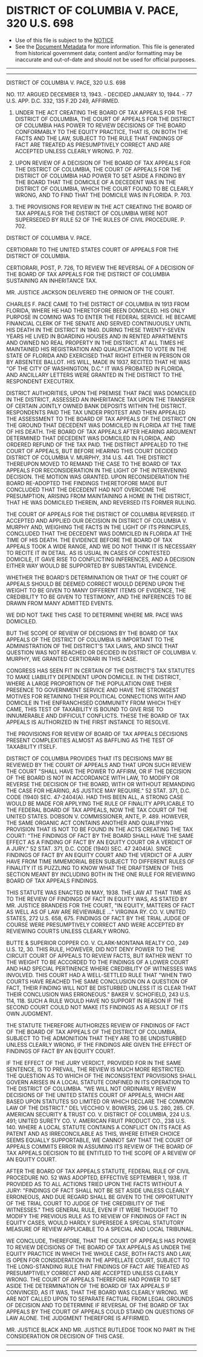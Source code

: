 ---
---

# DISTRICT OF COLUMBIA V. PACE, 320 U.S. 698

* Use of this file is subject to the [NOTICE](https://github.com/publicdocs/notice/blob/master/NOTICE)
* See the [Document Metadata](../../../) for more information.
  This file is generated from historical government data; content and/or formatting may be inaccurate and out-of-date and should not be used for official purposes.

----------
----------

DISTRICT OF COLUMBIA V. PACE, 320 U.S. 698

NO. 117.  ARGUED DECEMBER 13, 1943.  - DECIDED JANUARY 10, 1944.  - 77 U.S. APP. D.C. 332, 135 F.2D 249, AFFIRMED.

1.  UNDER THE ACT CREATING THE BOARD OF TAX APPEALS FOR THE DISTRICT OF COLUMBIA, THE COURT OF APPEALS FOR THE DISTRICT OF COLUMBIA HAS POWER TO REVIEW DECISIONS OF THE BOARD CONFORMABLY TO THE EQUITY PRACTICE, THAT IS, ON BOTH THE FACTS AND THE LAW, SUBJECT TO THE RULE THAT FINDINGS OF FACT ARE TREATED AS PRESUMPTIVELY CORRECT AND ARE ACCEPTED UNLESS CLEARLY WRONG.  P. 702.

2.  UPON REVIEW OF A DECISION OF THE BOARD OF TAX APPEALS FOR THE DISTRICT OF COLUMBIA, THE COURT OF APPEALS FOR THE DISTRICT OF COLUMBIA HAD POWER TO SET ASIDE A FINDING BY THE BOARD THAT THE DOMICILE OF A DECEDENT WAS IN THE DISTRICT OF COLUMBIA, WHICH THE COURT FOUND TO BE CLEARLY WRONG, AND TO FIND THAT THE DOMICILE WAS IN FLORIDA.  P. 703.

3.  THE PROVISIONS FOR REVIEW IN THE ACT CREATING THE BOARD OF TAX APPEALS FOR THE DISTRICT OF COLUMBIA WERE NOT SUPERSEDED BY RULE 52 OF THE RULES OF CIVIL PROCEDURE.  P. 702.

DISTRICT OF COLUMBIA V. PACE.

CERTIORARI TO THE UNITED STATES COURT OF APPEALS FOR THE DISTRICT OF COLUMBIA.

CERTIORARI, POST, P. 726, TO REVIEW THE REVERSAL OF A DECISION OF THE BOARD OF TAX APPEALS FOR THE DISTRICT OF COLUMBIA SUSTAINING AN INHERITANCE TAX.

MR. JUSTICE JACKSON DELIVERED THE OPINION OF THE COURT.

CHARLES F. PACE CAME TO THE DISTRICT OF COLUMBIA IN 1913 FROM FLORIDA, WHERE HE HAD THERETOFORE BEEN DOMICILED.  HIS ONLY PURPOSE IN COMING WAS TO ENTER THE FEDERAL SERVICE.  HE BECAME FINANCIAL CLERK OF THE SENATE AND SERVED CONTINUOUSLY UNTIL HIS DEATH IN THE DISTRICT IN 1940.  DURING THESE TWENTY-SEVEN YEARS HE LIVED IN BOARDING HOUSES AND IN RENTED APARTMENTS AND OWNED NO REAL PROPERTY IN THE DISTRICT.  AT ALL TIMES HE MAINTAINED HIS REGISTRATION AND QUALIFICATION TO VOTE IN THE STATE OF FLORIDA AND EXERCISED THAT RIGHT EITHER IN PERSON OR BY ABSENTEE BALLOT.  HIS WILL, MADE IN 1937, RECITED THAT HE WAS "OF THE CITY OF WASHINGTON, D.C."  IT WAS PROBATED IN FLORIDA, AND ANCILLARY LETTERS WERE GRANTED IN THE DISTRICT TO THE RESPONDENT EXECUTRIX.

DISTRICT AUTHORITIES, UPON THE PREMISE THAT PACE WAS DOMICILED IN THE DISTRICT, ASSESSED AN INHERITANCE TAX UPON THE TRANSFER OF CERTAIN JOINTLY OWNED BANK DEPOSITS WITHIN THE DISTRICT.  RESPONDENTS PAID THE TAX UNDER PROTEST AND THEN APPEALED THE ASSESSMENT TO THE BOARD OF TAX APPEALS OF THE DISTRICT ON THE GROUND THAT DECEDENT WAS DOMICILED IN FLORIDA AT THE TIME OF HIS DEATH.  THE BOARD OF TAX APPEALS AFTER HEARING ARGUMENT DETERMINED THAT DECEDENT WAS DOMICILED IN FLORIDA, AND ORDERED REFUND OF THE TAX PAID.  THE DISTRICT APPEALED TO THE COURT OF APPEALS, BUT BEFORE HEARING THIS COURT DECIDED DISTRICT OF COLUMBIA V. MURPHY, 314 U.S. 441.  THE DISTRICT THEREUPON MOVED TO REMAND THE CASE TO THE BOARD OF TAX APPEALS FOR RECONSIDERATION IN THE LIGHT OF THE INTERVENING DECISION.  THE MOTION WAS GRANTED.  UPON RECONSIDERATION THE BOARD RE-ADOPTED THE FINDINGS THERETOFORE MADE BUT CONCLUDED THAT THE DECEDENT HAD NOT OVERCOME THE PRESUMPTION, ARISING FROM MAINTAINING A HOME IN THE DISTRICT, THAT HE WAS DOMICILED THEREIN, AND REVERSED ITS FORMER RULING.

THE COURT OF APPEALS FOR THE DISTRICT OF COLUMBIA REVERSED.  IT ACCEPTED AND APPLIED OUR DECISION IN DISTRICT OF COLUMBIA V. MURPHY AND, WEIGHING THE FACTS IN THE LIGHT OF ITS PRINCIPLES, CONCLUDED THAT THE DECEDENT WAS DOMICILED IN FLORIDA AT THE TIME OF HIS DEATH.  THE EVIDENCE BEFORE THE BOARD OF TAX APPEALS TOOK A WIDE RANGE, AND WE DO NOT THINK IT IS NECESSARY TO RECITE IT IN DETAIL.  AS IS USUAL IN CASES OF CONTESTED DOMICILE, IT GAVE RISE TO CONFLICTING INFERENCES, AND A DECISION EITHER WAY WOULD BE SUPPORTED BY SUBSTANTIAL EVIDENCE.

WHETHER THE BOARD'S DETERMINATION OR THAT OF THE COURT OF APPEALS SHOULD BE DEEMED CORRECT WOULD DEPEND UPON THE WEIGHT TO BE GIVEN TO MANY DIFFERENT ITEMS OF EVIDENCE, THE CREDIBILITY TO BE GIVEN TO TESTIMONY, AND THE INFERENCES TO BE DRAWN FROM MANY ADMITTED EVENTS.

WE DID NOT TAKE THIS CASE TO DETERMINE WHERE MR. PACE WAS DOMICILED.

BUT THE SCOPE OF REVIEW OF DECISIONS BY THE BOARD OF TAX APPEALS OF THE DISTRICT OF COLUMBIA IS IMPORTANT TO THE ADMINISTRATION OF THE DISTRICT'S TAX LAWS, AND SINCE THAT QUESTION WAS NOT REACHED OR DECIDED IN DISTRICT OF COLUMBIA V. MURPHY, WE GRANTED CERTIORARI IN THIS CASE.

CONGRESS HAS SEEN FIT IN CERTAIN OF THE DISTRICT'S TAX STATUTES TO MAKE LIABILITY DEPENDENT UPON DOMICILE.  IN THE DISTRICT, WHERE A LARGE PROPORTION OF THE POPULATION OWE THEIR PRESENCE TO GOVERNMENT SERVICE AND HAVE THE STRONGEST MOTIVES FOR RETAINING THEIR POLITICAL CONNECTIONS WITH AND DOMICILE IN THE ENFRANCHISED COMMUNITY FROM WHICH THEY CAME, THIS TEST OF TAXABILITY IS BOUND TO GIVE RISE TO INNUMERABLE AND DIFFICULT CONFLICTS.  THESE THE BOARD OF TAX APPEALS IS AUTHORIZED IN THE FIRST INSTANCE TO RESOLVE.

THE PROVISIONS FOR REVIEW OF BOARD OF TAX APPEALS DECISIONS PRESENT COMPLEXITIES ALMOST AS BAFFLING AS THE TEST OF TAXABILITY ITSELF.

DISTRICT OF COLUMBIA PROVIDES THAT ITS DECISIONS MAY BE REVIEWED BY THE COURT OF APPEALS AND THAT UPON SUCH REVIEW THE COURT "SHALL HAVE THE POWER TO AFFIRM, OR IF THE DECISION OF THE BOARD IS NOT IN ACCORDANCE WITH LAW, TO MODIFY OR REVERSE THE DECISION OF THE BOARD, WITH OR WITHOUT REMANDING THE CASE FOR HEARING, AS JUSTICE MAY REQUIRE."  52 STAT. 371, D.C. CODE (1940) SEC. 47-2404(A).  HAD THIS BEEN ALL, A STRONG CASE WOULD BE MADE FOR APPLYING THE RULE OF FINALITY APPLICABLE TO THE FEDERAL BOARD OF TAX APPEALS, NOW THE TAX COURT OF THE UNITED STATES.  DOBSON V. COMMISSIONER, ANTE, P. 489.  HOWEVER, THE SAME ORGANIC ACT CONTAINS ANOTHER AND QUALIFYING PROVISION THAT IS NOT TO BE FOUND IN THE ACTS CREATING THE TAX COURT:  "THE FINDINGS OF FACT BY THE BOARD SHALL HAVE THE SAME EFFECT AS A FINDING OF FACT BY AN EQUITY COURT OR A VERDICT OF A JURY."  52 STAT. 371, D.C. CODE (1940) SEC. 47 2404(A).  SINCE FINDINGS OF FACT BY AN EQUITY COURT AND THE VERDICT OF A JURY HAVE FROM TIME IMMEMORIAL BEEN SUBJECT TO DIFFERENT RULES OF FINALITY IT IS PUZZLING TO KNOW WHAT THE DRAFTSMEN OF THIS SECTION MEANT BY INCLUDING BOTH IN THE ONE RULE FOR REVIEWING BOARD OF TAX APPEALS FINDINGS.

THIS STATUTE WAS ENACTED IN MAY, 1938.  THE LAW AT THAT TIME AS TO THE REVIEW OF FINDINGS OF FACT IN EQUITY WAS, AS STATED BY MR. JUSTICE BRANDEIS FOR THE COURT, "IN EQUITY, MATTERS OF FACT AS WELL AS OF LAW ARE REVIEWABLE  ..."  VIRGINIA RY. CO. V. UNITED STATES, 272 U.S. 658, 675.  FINDINGS OF FACT BY THE TRIAL JUDGE OF COURSE WERE PRESUMPTIVELY CORRECT AND WERE ACCEPTED BY REVIEWING COURTS UNLESS CLEARLY WRONG.

BUTTE & SUPERIOR COPPER CO. V. CLARK-MONTANA REALTY CO., 249 U.S. 12, 30.  THIS RULE, HOWEVER, DID NOT DENY POWER TO THE CIRCUIT COURT OF APPEALS TO REVIEW FACTS, BUT RATHER WENT TO THE WEIGHT TO BE ACCORDED TO THE FINDINGS OF A LOWER COURT AND HAD SPECIAL PERTINENCE WHERE CREDIBILITY OF WITNESSES WAS INVOLVED.  THIS COURT HAD A WELL-SETTLED RULE THAT "WHEN TWO COURTS HAVE REACHED THE SAME CONCLUSION ON A QUESTION OF FACT, THEIR FINDING WILL NOT BE DISTURBED UNLESS IT IS CLEAR THAT THEIR CONCLUSION WAS ERRONEOUS."  BAKER V. SCHOFIELD, 243 U.S. 114, 118.  SUCH A RULE WOULD HAVE NO SUPPORT IN REASON IF THE SECOND COURT COULD NOT MAKE ITS FINDINGS AS A RESULT OF ITS OWN JUDGMENT.

THE STATUTE THEREFORE AUTHORIZES REVIEW OF FINDINGS OF FACT OF THE BOARD OF TAX APPEALS OF THE DISTRICT OF COLUMBIA, SUBJECT TO THE ADMONITION THAT THEY ARE TO BE UNDISTURBED UNLESS CLEARLY WRONG, IF THE FINDINGS ARE GIVEN THE EFFECT OF FINDINGS OF FACT BY AN EQUITY COURT.

IF THE EFFECT OF THE JURY VERDICT, PROVIDED FOR IN THE SAME SENTENCE, IS TO PREVAIL, THE REVIEW IS MUCH MORE RESTRICTED.  THE QUESTION AS TO WHICH OF THE INCONSISTENT PROVISIONS SHALL GOVERN ARISES IN A LOCAL STATUTE CONFINED IN ITS OPERATION TO THE DISTRICT OF COLUMBIA.  "WE WILL NOT ORDINARILY REVIEW DECISIONS OF THE UNITED STATES COURT OF APPEALS, WHICH ARE BASED UPON STATUTES SO LIMITED OR WHICH DECLARE THE COMMON LAW OF THE DISTRICT."  DEL VECCHIO V. BOWERS, 296 U.S. 280, 285.  CF. AMERICAN SECURITY & TRUST CO. V. DISTRICT OF COLUMBIA, 224 U.S. 491; UNITED SURETY CO. V. AMERICAN FRUIT PRODUCT CO., 238 U.S. 140.  WHERE A LOCAL STATUTE CONTAINS A CONFLICT ON ITS FACE AS PATENT AND AS IRRECONCILABLE AS THIS, WHERE EITHER CHOICE SEEMS EQUALLY SUPPORTABLE, WE CANNOT SAY THAT THE COURT OF APPEALS COMMITS ERROR IN ASSUMING ITS REVIEW OF THE BOARD OF TAX APPEALS DECISION TO BE ENTITLED TO THE SCOPE OF A REVIEW OF AN EQUITY COURT.

AFTER THE BOARD OF TAX APPEALS STATUTE, FEDERAL RULE OF CIVIL PROCEDURE NO. 52 WAS ADOPTED, EFFECTIVE SEPTEMBER 1, 1938.  IT PROVIDED AS TO ALL ACTIONS TRIED UPON THE FACTS WITHOUT A JURY: "FINDINGS OF FACT SHALL NOT BE SET ASIDE UNLESS CLEARLY ERRONEOUS, AND DUE REGARD SHALL BE GIVEN TO THE OPPORTUNITY OF THE TRIAL COURT TO JUDGE OF THE CREDIBILITY OF THE WITNESSES."  THIS GENERAL RULE, EVEN IF IT WERE THOUGHT TO MODIFY THE PREVIOUS RULE AS TO REVIEW OF FINDINGS OF FACT IN EQUITY CASES, WOULD HARDLY SUPERSEDE A SPECIAL STATUTORY MEASURE OF REVIEW APPLICABLE TO A SPECIAL AND LOCAL TRIBUNAL.

WE CONCLUDE, THEREFORE, THAT THE COURT OF APPEALS HAS POWER TO REVIEW DECISIONS OF THE BOARD OF TAX APPEALS AS UNDER THE EQUITY PRACTICE IN WHICH THE WHOLE CASE, BOTH FACTS AND LAW, IS OPEN FOR CONSIDERATION IN THE APPELLATE COURT, SUBJECT TO THE LONG-STANDING RULE THAT FINDINGS OF FACT ARE TREATED AS PRESUMPTIVELY CORRECT AND ARE ACCEPTED UNLESS CLEARLY WRONG.  THE COURT OF APPEALS THEREFORE HAD POWER TO SET ASIDE THE DETERMINATION OF THE BOARD OF TAX APPEALS IF CONVINCED, AS IT WAS, THAT THE BOARD WAS CLEARLY WRONG.  WE ARE NOT CALLED UPON TO SEPARATE FACTUAL FROM LEGAL GROUNDS OF DECISION AND TO DETERMINE IF REVERSAL OF THE BOARD OF TAX APPEALS BY THE COURT OF APPEALS COULD STAND ON QUESTIONS OF LAW ALONE.  THE JUDGMENT THEREFORE IS AFFIRMED.

MR. JUSTICE BLACK AND MR. JUSTICE RUTLEDGE TOOK NO PART IN THE CONSIDERATION OR DECISION OF THIS CASE.


----------
----------

